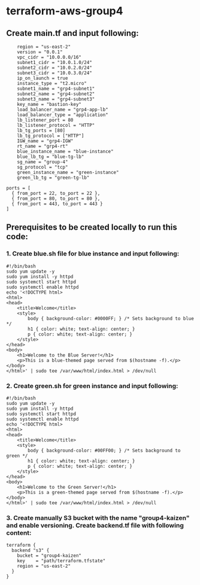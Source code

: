 # terraform-aws-group4
##  Create main.tf and input following:
```hcl
    region = "us-east-2"
    version = "0.0.1"
    vpc_cidr = "10.0.0.0/16"
    subnet1_cidr = "10.0.1.0/24"
    subnet2_cidr = "10.0.2.0/24"
    subnet3_cidr = "10.0.3.0/24"
    ip_on_launch = true
    instance_type = "t2.micro"
    subnet1_name = "grp4-subnet1"
    subnet2_name = "grp4-subnet2"
    subnet3_name = "grp4-subnet3"
    key_name = "bastion-key"
    load_balancer_name = "grp4-app-lb"
    load_balancer_type = "application"
    lb_listener_port = 80
    lb_listener_protocol = "HTTP"
    lb_tg_ports = [80]
    lb_tg_protocol = ["HTTP"]
    IGW_name = "grp4-IGW"
    rt_name = "grp4-rt"
    blue_instance_name = "blue-instance"
    blue_lb_tg = "blue-tg-lb"
    sg_name = "group-4"
    sg_protocol = "tcp"
    green_instance_name = "green-instance"
    green_lb_tg = "green-tg-lb"

ports = [
  { from_port = 22, to_port = 22 },
  { from_port = 80, to_port = 80 },
  { from_port = 443, to_port = 443 }               
]
```

## Prerequisites to be created locally to run this code:
### 1. Create blue.sh file for blue instance and input following:
```hcl
#!/bin/bash
sudo yum update -y
sudo yum install -y httpd
sudo systemctl start httpd
sudo systemctl enable httpd
echo '<!DOCTYPE html>
<html>
<head>
    <title>Welcome</title>
    <style>
        body { background-color: #0000FF; } /* Sets background to blue */
        h1 { color: white; text-align: center; }
        p { color: white; text-align: center; }
    </style>
</head>
<body>
    <h1>Welcome to the Blue Server!</h1>
    <p>This is a blue-themed page served from $(hostname -f).</p>
</body>
</html>' | sudo tee /var/www/html/index.html > /dev/null
```
### 2. Create green.sh for green instance and input following:
```hcl
#!/bin/bash
sudo yum update -y
sudo yum install -y httpd
sudo systemctl start httpd
sudo systemctl enable httpd
echo '<!DOCTYPE html>
<html>
<head>
    <title>Welcome</title>
    <style>
        body { background-color: #00FF00; } /* Sets background to green */
        h1 { color: white; text-align: center; }
        p { color: white; text-align: center; }
    </style>
</head>
<body>
    <h1>Welcome to the Green Server!</h1>
    <p>This is a green-themed page served from $(hostname -f).</p>
</body>
</html>' | sudo tee /var/www/html/index.html > /dev/null
```
### 3. Create manually S3 bucket with the name "group4-kaizen" and enable versioning. Create backend.tf file with following content:
```hcl
terraform {
  backend "s3" {
    bucket = "group4-kaizen"
    key    = "path/terraform.tfstate"
    region = "us-east-2"
  }
}
```